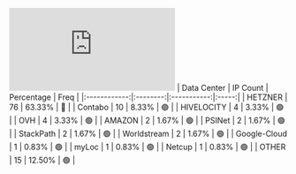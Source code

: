 ![Diagramm](https://github.com/obajay/StateSync-snapshots/blob/main/Projects/Uptick/1/README.md)
| Data Center | IP Count | Percentage | Freq |
|:------------:|:--------:|:-----------:|:-----:|
| HETZNER | 76 | 63.33% | 🔴 |
| Contabo | 10 | 8.33% | 🟢 |
| HIVELOCITY | 4 | 3.33% | 🟢 |
| OVH | 4 | 3.33% | 🟢 |
| AMAZON | 2 | 1.67% | 🟢 |
| PSINet | 2 | 1.67% | 🟢 |
| StackPath | 2 | 1.67% | 🟢 |
| Worldstream | 2 | 1.67% | 🟢 |
| Google-Cloud | 1 | 0.83% | 🟢 |
| myLoc | 1 | 0.83% | 🟢 |
| Netcup | 1 | 0.83% | 🟢 |
| OTHER | 15 | 12.50% | 🟢 |